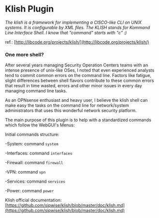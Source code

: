 # Klish Plugin

_The klish is a framework for implementing a CISCO-like CLI on UNIX systems. It is configurable by XML files. The KLISH stands for Kommand Line Interface Shell. I know that "command" starts with "c" :)_

ref.: [http://libcode.org/projects/klish/](http://libcode.org/projects/klish/)

### One more shell?

After several years managing Security Operation Centers teams with an intense presence of unix-like OSes, I noted that even experienced analysts tend to commit common errors on the command line. Factors like fatigue, slight differences between shell flavors contribute to these common errors that result in time wasted, errors and other minor issues in every day managing command line tasks.

As an OPNsense enthusiast and heavy user, I believe the klish shell can make easy the tasks on the command line for network/system administrators that uses this wonderful network security platform.

The main purpose of this plugin is to help with a standardized commands which follow the WebGUI's Menus:

Initial commands structure:

-System: command `system`

-Interfaces: command `interfaces`

-Firewall: command `firewall`

-VPN: command `vpn`

-Services: command `services`

-Power: command `power`

Klish official documentation: [https://github.com/sipwise/klish/blob/master/doc/klish.md](https://github.com/sipwise/klish/blob/master/doc/klish.md)
